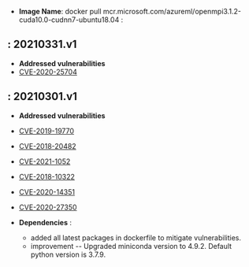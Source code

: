 -  **Image Name**:  docker pull mcr.microsoft.com/azureml/openmpi3.1.2-cuda10.0-cudnn7-ubuntu18.04 : 

: 20210331.v1
-------------------

-   **Addressed vulnerabilities**
-   [CVE-2020-25704](https://lists.ubuntu.com/archives/ubuntu-security-announce/2021-January/005859.html)

: 20210301.v1
-------------------

-   **Addressed vulnerabilities**
-   [CVE-2019-19770](https://lists.ubuntu.com/archives/ubuntu-security-announce/2021-January/005822.html)
-   [CVE-2018-20482](https://lists.ubuntu.com/archives/ubuntu-security-announce/2021-January/005839.html)
-   [CVE-2021-1052](https://lists.ubuntu.com/archives/ubuntu-security-announce/2021-January/005851.html)
-   [CVE-2018-10322](https://lists.ubuntu.com/archives/ubuntu-security-announce/2020-October/005689.html)
-   [CVE-2020-14351](https://lists.ubuntu.com/archives/ubuntu-security-announce/2020-December/005793.html)
-   [CVE-2020-27350](https://lists.ubuntu.com/archives/ubuntu-security-announce/2020-December/005802.html)

 -   **Dependencies** : 
  
     -   added all latest packages in dockerfile to mitigate vulnerabilities.
     -   improvement -- Upgraded miniconda version to 4.9.2. Default python version is 3.7.9.
